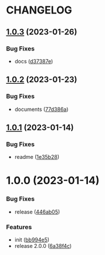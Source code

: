 # CHANGELOG

## [1.0.3](https://github.com/svoboda-rabstvo/react-intl-lint/compare/v1.0.2...v1.0.3) (2023-01-26)


### Bug Fixes

* docs ([d37387e](https://github.com/svoboda-rabstvo/react-intl-lint/commit/d37387ea1fdbe6e820d1f4d763f4aa446387bd2b))

## [1.0.2](https://github.com/svoboda-rabstvo/react-intl-lint/compare/v1.0.1...v1.0.2) (2023-01-23)


### Bug Fixes

* documents ([77d386a](https://github.com/svoboda-rabstvo/react-intl-lint/commit/77d386a046f2816a85aa7c0bf38bceeb9992101e))

## [1.0.1](https://github.com/svoboda-rabstvo/react-intl-lint/compare/v1.0.0...v1.0.1) (2023-01-14)


### Bug Fixes

* readme ([1e35b28](https://github.com/svoboda-rabstvo/react-intl-lint/commit/1e35b283b74d0c0234f8687b815996947c9d8ac2))

# 1.0.0 (2023-01-14)


### Bug Fixes

* release ([446ab05](https://github.com/svoboda-rabstvo/react-intl-lint/commit/446ab0597f4de5878b0e5b69c5d2be366ca1ed5c))


### Features

* init ([bb994e5](https://github.com/svoboda-rabstvo/react-intl-lint/commit/bb994e564eb1d2a34e7bb19be508e7e821042bc0))
* release 2.0.0 ([6a38f4c](https://github.com/svoboda-rabstvo/react-intl-lint/commit/6a38f4c7f6ab20c3fb6ae6c2e1a90536b9080bb2))
